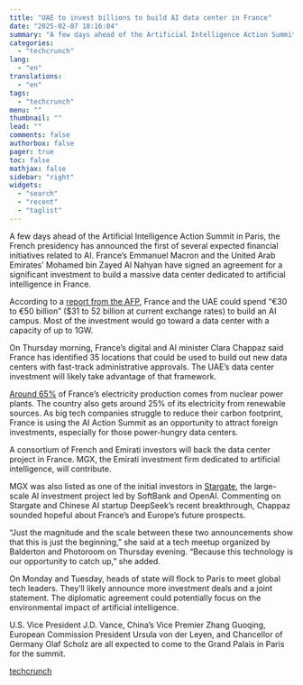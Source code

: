 ```yaml
---
title: "UAE to invest billions to build AI data center in France"
date: "2025-02-07 18:16:04"
summary: "A few days ahead of the Artificial Intelligence Action Summit in Paris, the French presidency has announced the first of several expected financial initiatives related to AI. France’s Emmanuel Macron and the United Arab Emirates’ Mohamed bin Zayed Al Nahyan have signed an agreement for a significant investment to build..."
categories:
  - "techcrunch"
lang:
  - "en"
translations:
  - "en"
tags:
  - "techcrunch"
menu: ""
thumbnail: ""
lead: ""
comments: false
authorbox: false
pager: true
toc: false
mathjax: false
sidebar: "right"
widgets:
  - "search"
  - "recent"
  - "taglist"
---
```


A few days ahead of the Artificial Intelligence Action Summit in Paris, the French presidency has announced the first of several expected financial initiatives related to AI. France’s Emmanuel Macron and the United Arab Emirates’ Mohamed bin Zayed Al Nahyan have signed an agreement for a significant investment to build a massive data center dedicated to artificial intelligence in France.

According to a [report from the AFP](https://www.msn.com/fr-fr/actualite/france/sommet-sur-l-ia-%C3%A0-paris-les-emirats-construiront-en-france-un-data-center-g%C3%A9ant/ar-AA1ywr8E), France and the UAE could spend “€30 to €50 billion” ($31 to 52 billion at current exchange rates) to build an AI campus. Most of the investment would go toward a data center with a capacity of up to 1GW.

On Thursday morning, France’s digital and AI minister Clara Chappaz said France has identified 35 locations that could be used to build out new data centers with fast-track administrative approvals. The UAE’s data center investment will likely take advantage of that framework.

[Around 65%](https://analysesetdonnees.rte-france.com/bilan-electrique-2023/production#Nucleaire) of France’s electricity production comes from nuclear power plants. The country also gets around 25% of its electricity from renewable sources. As big tech companies struggle to reduce their carbon footprint, France is using the AI Action Summit as an opportunity to attract foreign investments, especially for those power-hungry data centers.

A consortium of French and Emirati investors will back the data center project in France. MGX, the Emirati investment firm dedicated to artificial intelligence, will contribute.

MGX was also listed as one of the initial investors in [Stargate](https://techcrunch.com/2025/01/21/openai-teams-up-with-softbank-and-oracle-on-50b-data-center-project/), the large-scale AI investment project led by SoftBank and OpenAI. Commenting on Stargate and Chinese AI startup DeepSeek’s recent breakthrough, Chappaz sounded hopeful about France’s and Europe’s future prospects.

“Just the magnitude and the scale between these two announcements show that this is just the beginning,” she said at a tech meetup organized by Balderton and Photoroom on Thursday evening. “Because this technology is our opportunity to catch up,” she added.

On Monday and Tuesday, heads of state will flock to Paris to meet global tech leaders. They’ll likely announce more investment deals and a joint statement. The diplomatic agreement could potentially focus on the environmental impact of artificial intelligence.

U.S. Vice President J.D. Vance, China’s Vice Premier Zhang Guoqing, European Commission President Ursula von der Leyen, and Chancellor of Germany Olaf Scholz are all expected to come to the Grand Palais in Paris for the summit.

[techcrunch](https://techcrunch.com/2025/02/07/uae-to-invest-billions-to-build-ai-data-center-in-france/)
